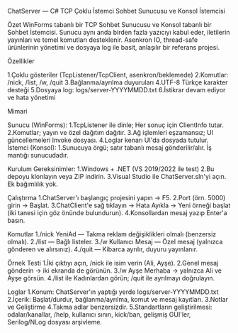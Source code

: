 ChatServer — C# TCP Çoklu İstemci Sohbet Sunucusu ve Konsol İstemcisi

Özet
WinForms tabanlı bir TCP Sohbet Sunucusu ve Konsol tabanlı bir Sohbet İstemcisi. Sunucu aynı anda birden fazla yazıcıyı kabul eder, iletilerin yayınları ve temel komutları desteklenir. Asenkron IO, thread-safe ürünlerinin yönetimi ve dosyaya log ile basit, anlaşılır bir referans projesi.

Özellikler

1.Çoklu gösteriler (TcpListener/TcpClient, asenkron/beklemede)
2.Komutlar: /nick, /list, /w, /quit
3.Bağlanma/ayrılma duyuruları
4.UTF-8 Türkçe karakter desteği
5.Dosyaya log: logs/server-YYYYMMDD.txt
6.İstikrar devam ediyor ve hata yönetimi

Mimari

Sunucu (WinForms):
1.TcpListener ile dinle; Her sonuç için ClientInfo tutar.
2.Komutlar; yayın ve özel dağıtım dağıtır.
3.Ağ işlemleri eşzamansız; UI güncellemeleri Invoke dosyası.
4.Loglar kenarı UI'da dosyada tutulur.
İstemci (Konsol):
1.Sunucuya örgü; satır tabanlı mesaj gönderilir/alır. İş mantığı sunucudadır.

Kurulum
Gereksinimler: 
1.Windows + .NET (VS 2019/2022 ile test)
2.Bu depoyu klonlayın veya ZIP indirin.
3.Visual Studio ile ChatServer.sln'yi açın. Ek bağımlılık yok.

Çalıştırma
1.ChatServer'ı başlangıç ​​projesini yapın → F5.
2.Port (örn. 5000) girin → Başlat.
3.ChatClient'e sağ tıklayın → Hata Ayıkla → Yeni örneği başlat (iki tanesi için göz önünde bulundurun).
4.Konsollardan mesaj yazıp Enter'a basın.

Komutlar
1./nick YeniAd — Takma reklam değişiklikleri olmalı (benzersiz olmalı).
2./list — Bağlı listeler.
3./w Kullanıcı Mesaj — Özel mesaj (yalnızca gönderen ve alırsınız).
4./quit — Kibarca ayrılır, duyuru yayınlanır.

Örnek Testi
1.İki çıktıyı açın, /nick ile isim verin (Ali, Ayşe).
2.Genel mesaj gönderin → iki ekranda de görünün.
3./w Ayşe Merhaba → yalnızca Ali ve Ayşe görsün.
4./list ile Kadınlardan görün; /quit ile ayrılmayı doğrulayın.

Loglar
1.Konum: ChatServer'ın yaptığı yerde logs/server-YYYYMMDD.txt
2.İçerik: Başlat/durdur, bağlanma/ayrılma, komut ve mesaj kayıtları.
3.Notlar ve Geliştirme
4.Takma adlar benzersizdir.
5.Standartların geliştirilmesi: odalar/kanallar, /help, kullanıcı sınırı, kick/ban, gelişmiş GUI'ler, Serilog/NLog dosyası arşivleme.
